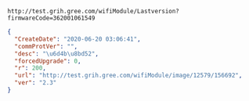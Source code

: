`http://test.grih.gree.com/wifiModule/Lastversion?firmwareCode=362001061549`

```json
{
  "CreateDate": "2020-06-20 03:06:41",
  "commProtVer": "",
  "desc": "\u6d4b\u8bd52",
  "forcedUpgrade": 0,
  "r": 200,
  "url": "http://test.grih.gree.com/wifiModule/image/12579/156692",
  "ver": "2.3"
}
```